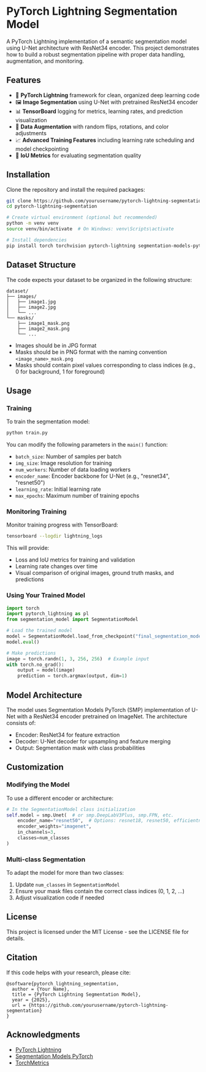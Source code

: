 # PyTorch Lightning Segmentation Model

A PyTorch Lightning implementation of a semantic segmentation model using U-Net architecture with ResNet34 encoder. This project demonstrates how to build a robust segmentation pipeline with proper data handling, augmentation, and monitoring.

## Features

- 🚀 **PyTorch Lightning** framework for clean, organized deep learning code
- 🖼️ **Image Segmentation** using U-Net with pretrained ResNet34 encoder
- 📊 **TensorBoard** logging for metrics, learning rates, and prediction visualization
- 🔄 **Data Augmentation** with random flips, rotations, and color adjustments
- 📈 **Advanced Training Features** including learning rate scheduling and model checkpointing
- 📏 **IoU Metrics** for evaluating segmentation quality

## Installation

Clone the repository and install the required packages:

```bash
git clone https://github.com/yourusername/pytorch-lightning-segmentation.git
cd pytorch-lightning-segmentation

# Create virtual environment (optional but recommended)
python -m venv venv
source venv/bin/activate  # On Windows: venv\Scripts\activate

# Install dependencies
pip install torch torchvision pytorch-lightning segmentation-models-pytorch torchmetrics matplotlib tensorboard
```

## Dataset Structure

The code expects your dataset to be organized in the following structure:

```
dataset/
├── images/
│   ├── image1.jpg
│   ├── image2.jpg
│   └── ...
└── masks/
    ├── image1_mask.png
    ├── image2_mask.png
    └── ...
```

- Images should be in JPG format
- Masks should be in PNG format with the naming convention `<image_name>_mask.png`
- Masks should contain pixel values corresponding to class indices (e.g., 0 for background, 1 for foreground)

## Usage

### Training

To train the segmentation model:

```python
python train.py
```

You can modify the following parameters in the `main()` function:

- `batch_size`: Number of samples per batch
- `img_size`: Image resolution for training
- `num_workers`: Number of data loading workers
- `encoder_name`: Encoder backbone for U-Net (e.g., "resnet34", "resnet50")
- `learning_rate`: Initial learning rate
- `max_epochs`: Maximum number of training epochs

### Monitoring Training

Monitor training progress with TensorBoard:

```bash
tensorboard --logdir lightning_logs
```

This will provide:
- Loss and IoU metrics for training and validation
- Learning rate changes over time
- Visual comparison of original images, ground truth masks, and predictions

### Using Your Trained Model

```python
import torch
import pytorch_lightning as pl
from segmentation_model import SegmentationModel

# Load the trained model
model = SegmentationModel.load_from_checkpoint("final_segmentation_model.ckpt")
model.eval()

# Make predictions
image = torch.randn(1, 3, 256, 256)  # Example input
with torch.no_grad():
    output = model(image)
    prediction = torch.argmax(output, dim=1)
```

## Model Architecture

The model uses Segmentation Models PyTorch (SMP) implementation of U-Net with a ResNet34 encoder pretrained on ImageNet. The architecture consists of:

- Encoder: ResNet34 for feature extraction
- Decoder: U-Net decoder for upsampling and feature merging
- Output: Segmentation mask with class probabilities

## Customization

### Modifying the Model

To use a different encoder or architecture:

```python
# In the SegmentationModel class initialization
self.model = smp.Unet(  # or smp.DeepLabV3Plus, smp.FPN, etc.
    encoder_name="resnet50",  # Options: resnet18, resnet50, efficientnet-b0, etc.
    encoder_weights="imagenet",
    in_channels=3,
    classes=num_classes
)
```

### Multi-class Segmentation

To adapt the model for more than two classes:

1. Update `num_classes` in `SegmentationModel`
2. Ensure your mask files contain the correct class indices (0, 1, 2, ...)
3. Adjust visualization code if needed

## License

This project is licensed under the MIT License - see the LICENSE file for details.

## Citation

If this code helps with your research, please cite:

```
@software{pytorch_lightning_segmentation,
  author = {Your Name},
  title = {PyTorch Lightning Segmentation Model},
  year = {2025},
  url = {https://github.com/yourusername/pytorch-lightning-segmentation}
}
```

## Acknowledgments

- [PyTorch Lightning](https://lightning.ai/)
- [Segmentation Models PyTorch](https://github.com/qubvel/segmentation_models.pytorch)
- [TorchMetrics](https://torchmetrics.readthedocs.io/)